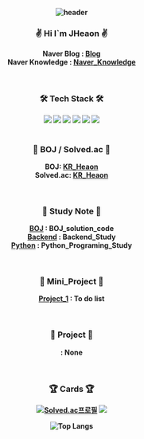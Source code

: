 <div style="font-weight:bold" align = "center">

![header](https://capsule-render.vercel.app/api?type=Soft&&&color=F4BBBB&height=200&section=header&text=HI😀%20I`m%20Heaon✌️&fontSize=30)


### <p style="font-weight:bold"> ✌️ Hi I`m JHeaon ✌️ </p> 

Naver Blog : [Blog](https://blog.naver.com/j3heawon)</br>
Naver Knowledge : [Naver_Knowledge](https://kin.naver.com/profile/index.naver?u=eYO%2FFY%2B2WC5abpKVQY%2BMF0WM245Z4tWlMrTkfvBwvU0%3D)
  
  
 <br>
  

### <p style="font-weight:bold"> 🛠️ Tech Stack 🛠️ </p>


<img src="https://img.shields.io/badge/Python-3766AB?style=flat&logo=Python&logoColor=white">
<img src="https://img.shields.io/badge/Git-F05032?style=flat&logo=Git&logoColor=white"> 
<img src="https://img.shields.io/badge/Java-007396?style=flat-square&logo=Java&logoColor=white">
<img src="https://img.shields.io/badge/C++-00599C?style=flat-square&logo=C%2B%2B&logoColor=white">
<img src="https://img.shields.io/badge/C-A8B9CC?style=flat-square&logo=C&logoColor=white">
<img src="https://img.shields.io/badge/css-1572B6?style=flat-square&logo=css3&logoColor=white"><br>
  

<br>
  
  
### <p style="font-weight:bold"> 📃 BOJ / Solved.ac 📃 </p>
  

BOJ: [KR_Heaon](https://www.acmicpc.net/user/kR_heaon)<br>
Solved.ac: [KR_Heaon](https://solved.ac/profile/kR_heaon)<br>

  
<br>


### <p style="font-weight:bold"> 📁 Study Note 📁 </p>

  
[BOJ](https://github.com/JHeaon/Beakjoon) : BOJ_solution_code<br>
[Backend](https://github.com/JHeaon/Backend_study) : Backend_Study<br>
[Python](https://github.com/JHeaon/Python_programing) : Python_Programing_Study<br>

  
<br>

  
### <p style="font-weight:bold"> 📱 Mini_Project 📱 </p>
[Project_1](https://github.com/JHeaon/Mini_project) : To do list<br>

  
<br>

  
### <p style="font-weight:bold"> 📱 Project 📱 </p>
[]() : None<br>

  
<br>


### <p style="font-weight:bold"> 🏆 Cards 🏆 </p>



[![Solved.ac프로필](http://mazassumnida.wtf/api/v2/generate_badge?boj=kr_heaon)](https://solved.ac/kr_heaon)
<img src="http://mazandi.herokuapp.com/api?handle=kr_heaon&theme=warm"/>

![Top Langs](https://github-readme-stats.vercel.app/api/top-langs/?username=Jheaon&layout=compact&theme=스타일)


</div>
